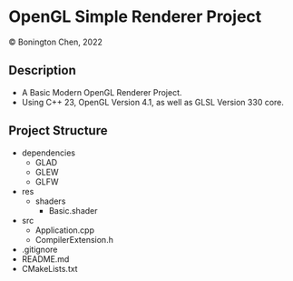 # OpenGL Simple Renderer Project
© Bonington Chen, 2022

## Description
- A Basic Modern OpenGL Renderer Project.
- Using C++ 23, OpenGL Version 4.1, as well as GLSL Version 330 core.

## Project Structure
- dependencies
  - GLAD
  - GLEW
  - GLFW
- res
  - shaders
    - Basic.shader
- src
  - Application.cpp
  - CompilerExtension.h
- .gitignore
- README.md
- CMakeLists.txt


